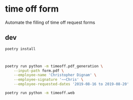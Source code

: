# time off form

Automate the filling of time off request forms


## dev

```bash
poetry install



poetry run python -m timeoff.pdf_generation \
    --input-path form.pdf \
    --employee-name 'Christopher Dignam' \
    --employee-signature '~~Chris' \
    --employee-requested-dates '2019-08-16 to 2019-08-20'

poetry run python -m timeoff.web
```
